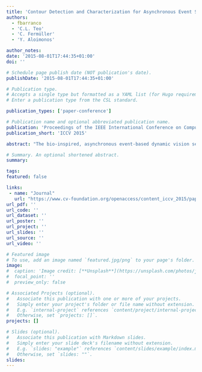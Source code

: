 ```yaml
---
title: 'Contour Detection and Characterization for Asynchronous Event Sensors'
authors:
  - fbarranco
  - 'C.L. Teo'
  - 'C. Fermüller'
  - 'Y. Aloimonos'

author_notes:
date: '2015-08-01T17:44:35+01:00'
doi: ''

# Schedule page publish date (NOT publication's date).
publishDate: '2015-08-01T17:44:35+01:00'

# Publication type.
# Accepts a single type but formatted as a YAML list (for Hugo requirements).
# Enter a publication type from the CSL standard.

publication_types: ['paper-conference']

# Publication name and optional abbreviated publication name.
publication: 'Proceedings of the IEEE International Conference on Computer Vision'
publication_short: 'ICCV 2015'

abstract: "The bio-inspired, asynchronous event-based dynamic vision sensor records temporal changes in the luminance of the scene at high temporal resolution. Since events are only triggered at significant luminance changes, most events occur at the boundary of objects and their parts. The detection of these contours is an essential step for further interpretation of the scene. This paper presents an approach to learn the location of contours and their border ownership using Structured Random Forests on event-based features that encode motion, timing, texture, and spatial orientations. The classifier integrates elegantly information over time by utilizing  the classification results previously computed. Finally, the contour detection and boundary assignment are demonstrated in a layer-segmentation of the scene. Experimental results demonstrate good performance in boundary detection and segmentation."

# Summary. An optional shortened abstract.
summary:

tags:
featured: false

links:
 - name: "Journal"
   url: "https://www.cv-foundation.org/openaccess/content_iccv_2015/papers/Barranco_Contour_Detection_and_ICCV_2015_paper.pdf"
url_pdf: ''
url_code: ''
url_dataset: ''
url_poster: ''
url_project: ''
url_slides: ''
url_source: ''
url_video: ''

# Featured image
# To use, add an image named `featured.jpg/png` to your page's folder.
image:
#  caption: 'Image credit: [**Unsplash**](https://unsplash.com/photos/jdD8gXaTZsc)'
#  focal_point: ''
#  preview_only: false

# Associated Projects (optional).
#   Associate this publication with one or more of your projects.
#   Simply enter your project's folder or file name without extension.
#   E.g. `internal-project` references `content/project/internal-project/index.md`.
#   Otherwise, set `projects: []`.
projects: []

# Slides (optional).
#   Associate this publication with Markdown slides.
#   Simply enter your slide deck's filename without extension.
#   E.g. `slides: "example"` references `content/slides/example/index.md`.
#   Otherwise, set `slides: ""`.
slides:
---
```

